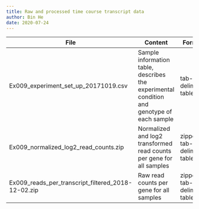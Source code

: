 ```yaml
---
title: Raw and processed time course transcript data
author: Bin He
date: 2020-07-24
---
```


| File | Content | Format |
|------|---------|--------|
| Ex009_experiment_set_up_20171019.csv | Sample information table, describes the experimental condition and genotype of each sample | tab-delimited table |
| Ex009_normalized_log2_read_counts.zip | Normalized and log2 transformed read counts per gene for all samples | zipped tab-delimited table |
| Ex009_reads_per_transcript_filtered_2018-12-02.zip | Raw read counts per gene for all samples | zipped tab-delimited table |
